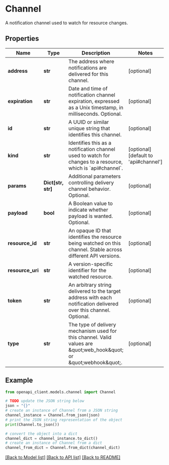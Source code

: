 # Channel

A notification channel used to watch for resource changes.

## Properties

Name | Type | Description | Notes
------------ | ------------- | ------------- | -------------
**address** | **str** | The address where notifications are delivered for this channel. | [optional] 
**expiration** | **str** | Date and time of notification channel expiration, expressed as a Unix timestamp, in milliseconds. Optional. | [optional] 
**id** | **str** | A UUID or similar unique string that identifies this channel. | [optional] 
**kind** | **str** | Identifies this as a notification channel used to watch for changes to a resource, which is &#x60;api#channel&#x60;. | [optional] [default to 'api#channel']
**params** | **Dict[str, str]** | Additional parameters controlling delivery channel behavior. Optional. | [optional] 
**payload** | **bool** | A Boolean value to indicate whether payload is wanted. Optional. | [optional] 
**resource_id** | **str** | An opaque ID that identifies the resource being watched on this channel. Stable across different API versions. | [optional] 
**resource_uri** | **str** | A version-specific identifier for the watched resource. | [optional] 
**token** | **str** | An arbitrary string delivered to the target address with each notification delivered over this channel. Optional. | [optional] 
**type** | **str** | The type of delivery mechanism used for this channel. Valid values are \&quot;web_hook\&quot; or \&quot;webhook\&quot;. | [optional] 

## Example

```python
from openapi_client.models.channel import Channel

# TODO update the JSON string below
json = "{}"
# create an instance of Channel from a JSON string
channel_instance = Channel.from_json(json)
# print the JSON string representation of the object
print(Channel.to_json())

# convert the object into a dict
channel_dict = channel_instance.to_dict()
# create an instance of Channel from a dict
channel_from_dict = Channel.from_dict(channel_dict)
```
[[Back to Model list]](../README.md#documentation-for-models) [[Back to API list]](../README.md#documentation-for-api-endpoints) [[Back to README]](../README.md)


